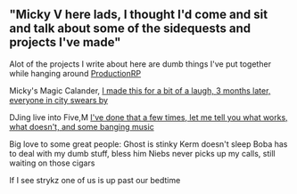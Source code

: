 "Micky V here lads, I thought I'd come and sit and talk about some of the sidequests and projects I've made"
-------------------------------------------------------

Alot of the projects I write about here are dumb things I've put together while hanging around [ProductionRP](https://www.productionrp.org/)

Micky's Magic Calander, [I made this for a bit of a laugh, 3 months later, everyone in city swears by ](https://github.com/DatedRhyme/PRPSideQuests/blob/main/Event%20Calendar)

DJing live into Five,M [I've done that a few times, let me tell you what works, what doesn't, and some banging music](https://github.com/DatedRhyme/PRPSideQuests/blob/main/DJing%20in%20FiveM)


Big love to some great people:
Ghost is stinky
Kerm doesn't sleep
Boba has to deal with my dumb stuff, bless him
Niebs never picks up my calls, still waiting on those cigars

If I see strykz one of us is up past our bedtime
